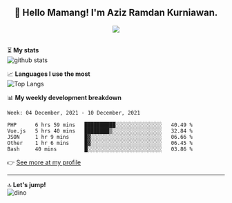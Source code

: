 <h2 align="center">👋 Hello Mamang! I'm Aziz Ramdan Kurniawan.</h2>  
<p align="center">
  <img src="https://komarev.com/ghpvc/?username=azizramdan"> <br><br>
</p>
    
⏳ **My stats**  
![github stats](https://github-readme-stats.vercel.app/api?username=azizramdan&show_icons=true&count_private=true&title_color=000&hide_border=true&hide_title=true)  

📈 **Languages I use the most**  
![Top Langs](https://github-readme-stats.vercel.app/api/top-langs/?username=azizramdan&layout=compact&langs_count=6&hide=tsql&hide_border=true&hide_title=true&exclude_repo=Futsal-Go,Futsal-Go-Admin,Sistem-Informasi-Sensus-Harian-Rawat-Inap)  

📊 **My weekly development breakdown**
<!--START_SECTION:waka-->
```text
Week: 04 December, 2021 - 10 December, 2021

PHP      6 hrs 59 mins   ██████████░░░░░░░░░░░░░░░   40.49 % 
Vue.js   5 hrs 40 mins   ████████▒░░░░░░░░░░░░░░░░   32.84 % 
JSON     1 hr 9 mins     █▓░░░░░░░░░░░░░░░░░░░░░░░   06.66 % 
Other    1 hr 6 mins     █▓░░░░░░░░░░░░░░░░░░░░░░░   06.45 % 
Bash     40 mins         █░░░░░░░░░░░░░░░░░░░░░░░░   03.86 % 
```
<!--END_SECTION:waka-->
👉 [See more at my profile](https://wakatime.com/@azizramdan)
***
🔝 **Let's jump!**  
![dino](https://raw.githubusercontent.com/azizramdan/azizramdan/master/dino.gif)  
